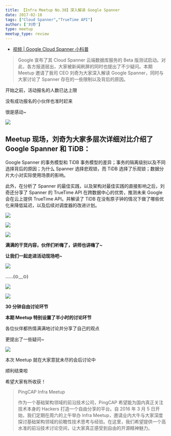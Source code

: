 ```yaml
---
title: 【Infra Meetup No.38】深入解读 Google Spanner
date: 2017-02-18
tags: ["Cloud Spanner","TrueTime API"]
author: ['刘奇']
type: meetup
meetup_type: review
---
```


- [视频 | Google Cloud Spanner 小科普](https://v.qq.com/txp/iframe/player.html?origin=https%3A%2F%2Fmp.weixin.qq.com&amp;vid=i0376xqota3&amp;autoplay=false&amp;full=true&amp;show1080p=false&amp;isDebugIframe=false)

>Google 宣布了其 Cloud Spanner 云端数据库服务的 Beta 版测试启动。对此，各方报道层出，大家被新闻刷屏的同时也提出了不少疑问。本期 Meetup 邀请了我司 CEO 刘奇为大家深入解读 Google Spanner，同时与大家讨论了 Spanner 存在的一些限制以及背后的原因。

开始之前，活动报名的人数已达上限

没有成功报名的小伙伴也准时赶来

很是感动~

![](http://upload-images.jianshu.io/upload_images/542677-bc2a90d98e5076e8?imageMogr2/auto-orient/strip%7CimageView2/2/w/1240)

## Meetup 现场，刘奇为大家多层次详细对比介绍了 Google Spanner 和 TiDB：

Google Spanner 的事务模型和 TiDB 事务模型的差异；事务的隔离级别以及不同选择背后的原因；为什么 Spanner 选择悲观锁，而 TiDB 选择了乐观锁；数据分片大小对实际使用场景的影响。

此外，在分析了 Spanner 的最佳实践，以及架构对最佳实践的直接影响之后，刘奇还分享了 Spanner 的 TrueTime API 在跨数据中心的优势，推测未来 Google 会在云上提供 TrueTime API。并解读了 TiDB 在没有原子钟的情况下做了哪些优化来降低延迟，以及后续对调度器的改进计划。

![](http://upload-images.jianshu.io/upload_images/542677-9c05a51d840399f0?imageMogr2/auto-orient/strip%7CimageView2/2/w/1240)

![](http://upload-images.jianshu.io/upload_images/542677-dcb51b1be277b127?imageMogr2/auto-orient/strip%7CimageView2/2/w/1240)

![](http://upload-images.jianshu.io/upload_images/542677-c5a5b3eedece5487?imageMogr2/auto-orient/strip%7CimageView2/2/w/1240)

**满满的干货内容，伙伴们听嗨了，讲师也讲嗨了~**

**让我们一起走进活动现场吧~**

![](http://upload-images.jianshu.io/upload_images/542677-c80d63356435c454?imageMogr2/auto-orient/strip%7CimageView2/2/w/1240)

……(⊙﹏⊙)

![](http://upload-images.jianshu.io/upload_images/542677-eb9bf42ddf587c22?imageMogr2/auto-orient/strip%7CimageView2/2/w/1240)

![](http://upload-images.jianshu.io/upload_images/542677-570135196e82ca08?imageMogr2/auto-orient/strip%7CimageView2/2/w/1240)

**30 分钟自由讨论环节**

**本期 Meetup 特别设置了半小时的讨论环节**

各位伙伴都热情满满地讨论并分享了自己的观点

更提出了一些疑问~

![](http://upload-images.jianshu.io/upload_images/542677-62ad0fba055b7032?imageMogr2/auto-orient/strip%7CimageView2/2/w/1240)

本次 Meetup 就在大家意犹未尽的会后讨论中

顺利结束啦

希望大家有所收获！

>PingCAP Infra Meetup
>
>作为一个基础架构领域的前沿技术公司，PingCAP 希望能为国内真正关注技术本身的 Hackers 打造一个自由分享的平台。自 2016 年 3 月 5 日开始，我们定期在周六的上午举办 Infra Meetup，邀请业内大牛与大家深度探讨基础架构领域的前瞻性技术思考与经验。在这里，我们希望提供一个高水准的前沿技术讨论空间，让大家真正感受到自由的开源精神魅力。
